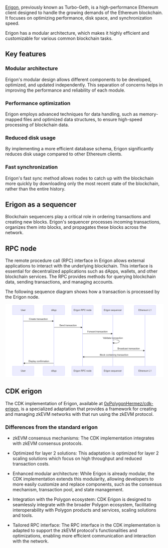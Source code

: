 [Erigon](https://github.com/ledgerwatch/erigon), previously known as Turbo-Geth, is a high-performance Ethereum client designed to handle the growing demands of the Ethereum blockchain. It focuses on optimizing performance, disk space, and synchronization speed. 

Erigon has a modular architecture, which makes it highly efficient and customizable for various common blockchain tasks.

## Key features

### Modular architecture
Erigon's modular design allows different components to be developed, optimized, and updated independently. This separation of concerns helps in improving the performance and reliability of each module.

### Performance optimization
Erigon employs advanced techniques for data handling, such as memory-mapped files and optimized data structures, to ensure high-speed processing of blockchain data.

### Reduced disk usage
By implementing a more efficient database schema, Erigon significantly reduces disk usage compared to other Ethereum clients.

### Fast synchronization
Erigon's fast sync method allows nodes to catch up with the blockchain more quickly by downloading only the most recent state of the blockchain, rather than the entire history.

## Erigon as a sequencer

Blockchain sequencers play a critical role in ordering transactions and creating new blocks. Erigon's sequencer processes incoming transactions, organizes them into blocks, and propagates these blocks across the network. 

## RPC node

The remote procedure call (RPC) interface in Erigon allows external applications to interact with the underlying blockchain. This interface is essential for decentralized applications such as dApps, wallets, and other blockchain services. The RPC provides methods for querying blockchain data, sending transactions, and managing accounts.

The following sequence diagram shows how a transaction is processed by the Erigon node.

![Erigon transactions](../../img/cdk/erigon/erigon.png)

## CDK erigon 

The CDK implementation of Erigon, available at [0xPolygonHermez/cdk-erigon](https://github.com/0xPolygonHermez/cdk-erigon), is a specialized adaptation that provides a framework for creating and managing zkEVM networks with that run using the zkEVM protocol.

### Differences from the standard erigon

- zkEVM consensus mechanisms: The CDK implementation integrates with zkEVM consensus protocols.

- Optimized for layer 2 solutions: This adaptation is optimized for layer 2 scaling solutions which focus on high throughput and reduced transaction costs.

- Enhanced modular architecture: While Erigon is already modular, the CDK implementation extends this modularity, allowing developers to more easily customize and replace components, such as the consensus mechanism, transaction pool, and state management.

- Integration with the Polygon ecosystem: CDK Erigon is designed to seamlessly integrate with the broader Polygon ecosystem, facilitating interoperability with Polygon products and services, scaling solutions and tools.

- Tailored RPC interface: The RPC interface in the CDK implementation is adapted to support the zkEVM protocol's functionalities and optimizations, enabling more efficient communication and interaction with the network.
